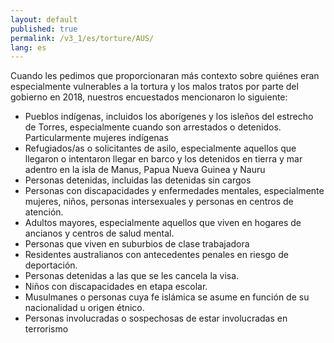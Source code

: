 ```yaml
---
layout: default
published: true
permalink: /v3_1/es/torture/AUS/
lang: es
---
```


Cuando les pedimos que proporcionaran más contexto sobre quiénes eran especialmente vulnerables a la tortura y los malos tratos por parte del gobierno en 2018, nuestros encuestados mencionaron lo siguiente:
- Pueblos indígenas, incluidos los aborígenes y los isleños del estrecho de Torres, especialmente cuando son arrestados o detenidos. Particularmente mujeres indígenas
- Refugiados/as o solicitantes de asilo, especialmente aquellos que llegaron o intentaron llegar en barco y los detenidos en tierra y mar adentro en la isla de Manus, Papua Nueva Guinea y Nauru
- Personas detenidas, incluidas las detenidas sin cargos
- Personas con discapacidades y enfermedades mentales, especialmente mujeres, niños, personas intersexuales y personas en centros de atención.
- Adultos mayores, especialmente aquellos que viven en hogares de ancianos y centros de salud mental.
- Personas que viven en suburbios de clase trabajadora
- Residentes australianos con antecedentes penales en riesgo de deportación.
- Personas detenidas a las que se les cancela la visa.
- Niños con discapacidades en etapa escolar.
- Musulmanes o personas cuya fe islámica se asume en función de su nacionalidad u origen étnico.
- Personas involucradas o sospechosas de estar involucradas en terrorismo

